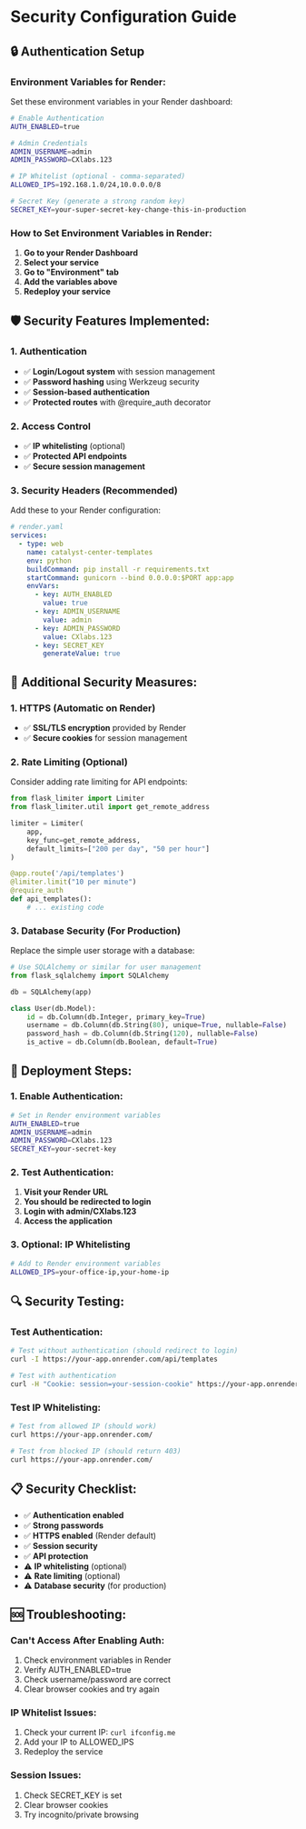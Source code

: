 # Security Configuration Guide

## 🔒 **Authentication Setup**

### **Environment Variables for Render:**

Set these environment variables in your Render dashboard:

```bash
# Enable Authentication
AUTH_ENABLED=true

# Admin Credentials
ADMIN_USERNAME=admin
ADMIN_PASSWORD=CXlabs.123

# IP Whitelist (optional - comma-separated)
ALLOWED_IPS=192.168.1.0/24,10.0.0.0/8

# Secret Key (generate a strong random key)
SECRET_KEY=your-super-secret-key-change-this-in-production
```

### **How to Set Environment Variables in Render:**

1. **Go to your Render Dashboard**
2. **Select your service**
3. **Go to "Environment" tab**
4. **Add the variables above**
5. **Redeploy your service**

## 🛡️ **Security Features Implemented:**

### **1. Authentication**
- ✅ **Login/Logout system** with session management
- ✅ **Password hashing** using Werkzeug security
- ✅ **Session-based authentication**
- ✅ **Protected routes** with @require_auth decorator

### **2. Access Control**
- ✅ **IP whitelisting** (optional)
- ✅ **Protected API endpoints**
- ✅ **Secure session management**

### **3. Security Headers** (Recommended)
Add these to your Render configuration:

```yaml
# render.yaml
services:
  - type: web
    name: catalyst-center-templates
    env: python
    buildCommand: pip install -r requirements.txt
    startCommand: gunicorn --bind 0.0.0.0:$PORT app:app
    envVars:
      - key: AUTH_ENABLED
        value: true
      - key: ADMIN_USERNAME
        value: admin
      - key: ADMIN_PASSWORD
        value: CXlabs.123
      - key: SECRET_KEY
        generateValue: true
```

## 🔧 **Additional Security Measures:**

### **1. HTTPS (Automatic on Render)**
- ✅ **SSL/TLS encryption** provided by Render
- ✅ **Secure cookies** for session management

### **2. Rate Limiting** (Optional)
Consider adding rate limiting for API endpoints:

```python
from flask_limiter import Limiter
from flask_limiter.util import get_remote_address

limiter = Limiter(
    app,
    key_func=get_remote_address,
    default_limits=["200 per day", "50 per hour"]
)

@app.route('/api/templates')
@limiter.limit("10 per minute")
@require_auth
def api_templates():
    # ... existing code
```

### **3. Database Security** (For Production)
Replace the simple user storage with a database:

```python
# Use SQLAlchemy or similar for user management
from flask_sqlalchemy import SQLAlchemy

db = SQLAlchemy(app)

class User(db.Model):
    id = db.Column(db.Integer, primary_key=True)
    username = db.Column(db.String(80), unique=True, nullable=False)
    password_hash = db.Column(db.String(120), nullable=False)
    is_active = db.Column(db.Boolean, default=True)
```

## 🚀 **Deployment Steps:**

### **1. Enable Authentication:**
```bash
# Set in Render environment variables
AUTH_ENABLED=true
ADMIN_USERNAME=admin
ADMIN_PASSWORD=CXlabs.123
SECRET_KEY=your-secret-key
```

### **2. Test Authentication:**
1. **Visit your Render URL**
2. **You should be redirected to login**
3. **Login with admin/CXlabs.123**
4. **Access the application**

### **3. Optional: IP Whitelisting**
```bash
# Add to Render environment variables
ALLOWED_IPS=your-office-ip,your-home-ip
```

## 🔍 **Security Testing:**

### **Test Authentication:**
```bash
# Test without authentication (should redirect to login)
curl -I https://your-app.onrender.com/api/templates

# Test with authentication
curl -H "Cookie: session=your-session-cookie" https://your-app.onrender.com/api/templates
```

### **Test IP Whitelisting:**
```bash
# Test from allowed IP (should work)
curl https://your-app.onrender.com/

# Test from blocked IP (should return 403)
curl https://your-app.onrender.com/
```

## 📋 **Security Checklist:**

- ✅ **Authentication enabled**
- ✅ **Strong passwords**
- ✅ **HTTPS enabled** (Render default)
- ✅ **Session security**
- ✅ **API protection**
- ⚠️ **IP whitelisting** (optional)
- ⚠️ **Rate limiting** (optional)
- ⚠️ **Database security** (for production)

## 🆘 **Troubleshooting:**

### **Can't Access After Enabling Auth:**
1. Check environment variables in Render
2. Verify AUTH_ENABLED=true
3. Check username/password are correct
4. Clear browser cookies and try again

### **IP Whitelist Issues:**
1. Check your current IP: `curl ifconfig.me`
2. Add your IP to ALLOWED_IPS
3. Redeploy the service

### **Session Issues:**
1. Check SECRET_KEY is set
2. Clear browser cookies
3. Try incognito/private browsing
